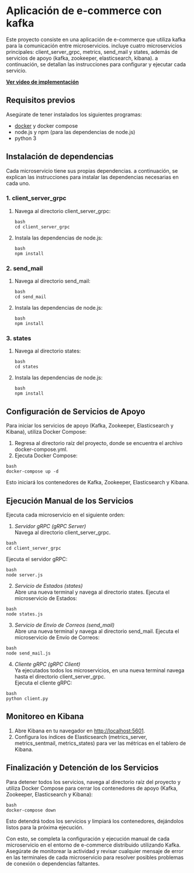 # Aplicación de e-commerce con kafka

Este proyecto consiste en una aplicación de e-commerce que utiliza kafka para la comunicación entre microservicios. incluye cuatro microservicios principales: client_server_grpc, metrics, send_mail y states, además de servicios de apoyo (kafka, zookeeper, elasticsearch, kibana). a continuación, se detallan las instrucciones para configurar y ejecutar cada servicio.

**[Ver video de implementación](https://drive.google.com/file/d/17AshNZ9DoTMrQEjSEDr-HCo7bd8WjZN5/view?usp=sharing)**

## Requisitos previos

Asegúrate de tener instalados los siguientes programas:
- [docker](https://www.docker.com/get-started) y docker compose
- node.js y npm (para las dependencias de node.js)
- python 3

## Instalación de dependencias

Cada microservicio tiene sus propias dependencias. a continuación, se explican las instrucciones para instalar las dependencias necesarias en cada uno.

### 1. client_server_grpc

1. Navega al directorio client_server_grpc:
   ```
   bash 
   cd client_server_grpc
   ```

3. Instala las dependencias de node.js:
   ```
   bash
   npm install
   ```

### 2. send_mail

1. Navega al directorio send_mail:
   ```
   bash
   cd send_mail
   ```

2. Instala las dependencias de node.js:
   ```
   bash
   npm install
   ```

### 3. states

1. Navega al directorio states:
   ```
   bash
   cd states
   ```

2. Instala las dependencias de node.js:
   ```
   bash
   npm install
   ```
   

## Configuración de Servicios de Apoyo

Para iniciar los servicios de apoyo (Kafka, Zookeeper, Elasticsearch y Kibana), utiliza Docker Compose:

1. Regresa al directorio raíz del proyecto, donde se encuentra el archivo docker-compose.yml.
2. Ejecuta Docker Compose:

```
bash
docker-compose up -d
```

Esto iniciará los contenedores de Kafka, Zookeeper, Elasticsearch y Kibana.

## Ejecución Manual de los Servicios

Ejecuta cada microservicio en el siguiente orden:

1. *Servidor gRPC (gRPC Server)*  
Navega al directorio client_server_grpc.
```
bash
cd client_server_grpc
```

Ejecuta el servidor gRPC:
```
bash
node server.js
```

2. *Servicio de Estados (states)*  
Abre una nueva terminal y navega al directorio states.
Ejecuta el microservicio de Estados:
```
bash
node states.js
```

3. *Servicio de Envío de Correos (send_mail)*  
Abre una nueva terminal y navega al directorio send_mail.
Ejecuta el microservicio de Envío de Correos:
```
bash
node send_mail.js
```

4. *Cliente gRPC (gRPC Client)*  
Ya ejecutados todos los microservicios, en una nueva terminal navega hasta el directorio client_server_grpc.  
Ejecuta el cliente gRPC:
```
bash
python client.py
```
## Monitoreo en Kibana

1. Abre Kibana en tu navegador en [http://localhost:5601](http://localhost:5601).
2. Configura los índices de Elasticsearch (metrics_server, metrics_sentmail, metrics_states) para ver las métricas en el tablero de Kibana.

## Finalización y Detención de los Servicios

Para detener todos los servicios, navega al directorio raíz del proyecto y utiliza Docker Compose para cerrar los contenedores de apoyo (Kafka, Zookeeper, Elasticsearch y Kibana):
```
bash
docker-compose down
```

Esto detendrá todos los servicios y limpiará los contenedores, dejándolos listos para la próxima ejecución.

Con esto, se completa la configuración y ejecución manual de cada microservicio en el entorno de e-commerce distribuido utilizando Kafka. Asegúrate de monitorear la actividad y revisar cualquier mensaje de error en las terminales de cada microservicio para resolver posibles problemas de conexión o dependencias faltantes.
